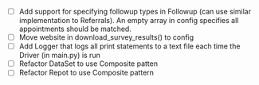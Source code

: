 - [ ] Add support for specifying followup types in Followup (can use similar implementation to Referrals). An empty array in config specifies all appointments should be matched.
- [ ] Move website in download_survey_results() to config 
- [ ] Add Logger that logs all print statements to a text file each time the Driver (in main.py) is run
- [ ] Refactor DataSet to use Composite patten
- [ ] Refactor Repot to use Composite pattern